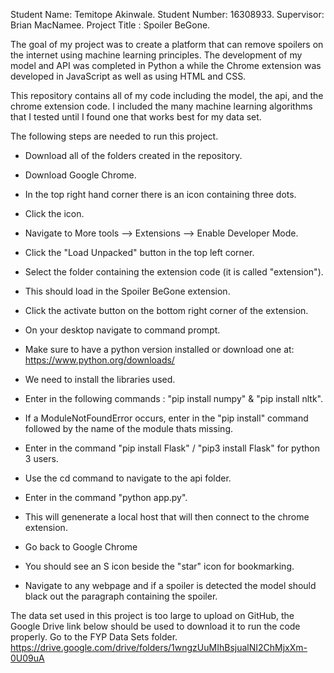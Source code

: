 Student Name: Temitope Akinwale.
Student Number: 16308933.
Supervisor: Brian MacNamee.
Project Title : Spoiler BeGone.

The goal of my project was to create a platform that can remove spoilers on the internet using machine learning principles. The development of my model and API was completed in Python a while the Chrome extension was developed in JavaScript as well as using HTML and CSS. 

This repository contains all of my code including the model, the api, and the chrome extension code. I included the many machine learning algorithms that I tested until I found one that works best for my data set. 

The following steps are needed to run this project.
- Download all of the folders created in the repository.
- Download Google Chrome.
- In the top right hand corner there is an icon containing three dots.
- Click the icon.
- Navigate to More tools --> Extensions --> Enable Developer Mode. 
- Click the "Load Unpacked" button in the top left corner.
- Select the folder containing the extension code (it is called "extension").
- This should load in the Spoiler BeGone extension.
- Click the activate button on the bottom right corner of the extension.

- On your desktop navigate to command prompt.
- Make sure to have a python version installed or download one at: https://www.python.org/downloads/
- We need to install the libraries used.
- Enter in the following commands : "pip install numpy" & "pip install nltk".
- If a ModuleNotFoundError occurs, enter in the "pip install" command followed by the name of the module thats missing.
- Enter in the command "pip install Flask" / "pip3 install Flask" for python 3 users.
- Use the cd command to navigate to the api folder.
- Enter in the command "python app.py". 
- This will genenerate a local host that will then connect to the chrome extension.

- Go back to Google Chrome
- You should see an S icon beside the "star" icon for bookmarking.
- Navigate to any webpage and if a spoiler is detected the model should black out the paragraph containing the spoiler.

The data set used in this project is too large to upload on GitHub, the Google Drive link below should be used to download it to run the code properly. Go to the FYP Data Sets folder.
https://drive.google.com/drive/folders/1wngzUuMIhBsjualNI2ChMjxXm-0U09uA
